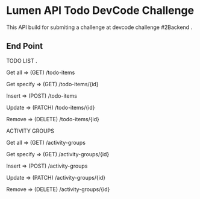 # Lumen API Todo DevCode Challenge
This API build for submiting a challenge at devcode challenge #2Backend .

## End Point

TODO LIST .

Get all     => (GET) /todo-items

Get specify => (GET) /todo-items/{id}

Insert      => (POST) /todo-items

Update      => (PATCH) /todo-items/{id}

Remove => (DELETE) /todo-items/{id}



ACTIVITY GROUPS

Get all     => (GET) /activity-groups

Get specify => (GET) /activity-groups/{id}

Insert      => (POST) /activity-groups

Update      => (PATCH) /activity-groups/{id}

Remove      => (DELETE) /activity-groups/{id}


